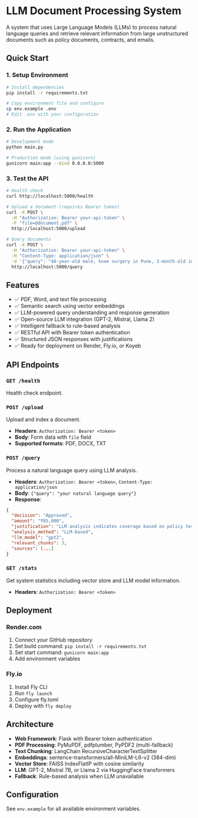 # LLM Document Processing System

A system that uses Large Language Models (LLMs) to process natural language queries and retrieve relevant information from large unstructured documents such as policy documents, contracts, and emails.

## Quick Start

### 1. Setup Environment

```bash
# Install dependencies
pip install -r requirements.txt

# Copy environment file and configure
cp env.example .env
# Edit .env with your configuration
```

### 2. Run the Application

```bash
# Development mode
python main.py

# Production mode (using gunicorn)
gunicorn main:app --bind 0.0.0.0:5000
```

### 3. Test the API

```bash
# Health check
curl http://localhost:5000/health

# Upload a document (requires Bearer token)
curl -X POST \
  -H "Authorization: Bearer your-api-token" \
  -F "file=@document.pdf" \
  http://localhost:5000/upload

# Query documents
curl -X POST \
  -H "Authorization: Bearer your-api-token" \
  -H "Content-Type: application/json" \
  -d '{"query": "46-year-old male, knee surgery in Pune, 3-month-old insurance policy"}' \
  http://localhost:5000/query
```

## Features

- ✅ PDF, Word, and text file processing
- ✅ Semantic search using vector embeddings  
- ✅ LLM-powered query understanding and response generation
- ✅ Open-source LLM integration (GPT-2, Mistral, Llama 2)
- ✅ Intelligent fallback to rule-based analysis
- ✅ RESTful API with Bearer token authentication
- ✅ Structured JSON responses with justifications
- ✅ Ready for deployment on Render, Fly.io, or Koyeb

## API Endpoints

### `GET /health`
Health check endpoint.

### `POST /upload`
Upload and index a document.
- **Headers**: `Authorization: Bearer <token>`
- **Body**: Form data with `file` field
- **Supported formats**: PDF, DOCX, TXT

### `POST /query`
Process a natural language query using LLM analysis.
- **Headers**: `Authorization: Bearer <token>`, `Content-Type: application/json`
- **Body**: `{"query": "your natural language query"}`
- **Response**: 
```json
{
  "decision": "Approved",
  "amount": "₹85,000", 
  "justification": "LLM analysis indicates coverage based on policy terms...",
  "analysis_method": "LLM-based",
  "llm_model": "gpt2",
  "relevant_chunks": 3,
  "sources": [...]
}
```

### `GET /stats`
Get system statistics including vector store and LLM model information.
- **Headers**: `Authorization: Bearer <token>`

## Deployment

### Render.com
1. Connect your GitHub repository
2. Set build command: `pip install -r requirements.txt`
3. Set start command: `gunicorn main:app`
4. Add environment variables

### Fly.io
1. Install Fly CLI
2. Run `fly launch`
3. Configure fly.toml
4. Deploy with `fly deploy`

## Architecture

- **Web Framework**: Flask with Bearer token authentication
- **PDF Processing**: PyMuPDF, pdfplumber, PyPDF2 (multi-fallback)
- **Text Chunking**: LangChain RecursiveCharacterTextSplitter
- **Embeddings**: sentence-transformers/all-MiniLM-L6-v2 (384-dim)
- **Vector Store**: FAISS IndexFlatIP with cosine similarity
- **LLM**: GPT-2, Mistral 7B, or Llama 2 via HuggingFace transformers
- **Fallback**: Rule-based analysis when LLM unavailable

## Configuration

See `env.example` for all available environment variables.